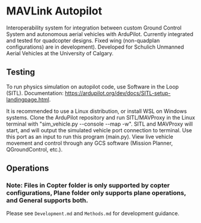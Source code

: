 # MAVLink Autopilot

Interoperability system for integration between custom Ground Control System and autonomous aerial vehicles with ArduPilot. Currently integrated and tested for quadcopter designs. Fixed wing (non-quadplan configurations) are in development). Developed for Schulich Unmanned Aerial Vehicles at the University of Calgary.

## Testing
To run physics simulation on autopilot code, use Software in the Loop (SITL). Documentation: https://ardupilot.org/dev/docs/SITL-setup-landingpage.html.

It is recommended to use a Linux distribution, or install WSL on Windows systems. Clone the ArduPilot repository and run SITL/MAVProxy in the Linux terminal with "sim_vehicle.py --console --map -w". SITL and MAVProxy will start, and will output the simulated vehicle port connection to terminal. Use this port as an input to run this program (main.py). View live vehicle movement and control through any GCS software (Mission Planner, QGroundControl, etc.).

## Operations

### Note: Files in Copter folder is only supported by copter configurations, Plane folder only supports plane operations, and General supports both.

Please see `Development.md` and `Methods.md` for development guidance.
